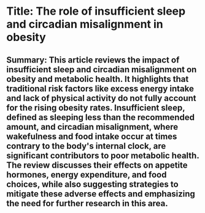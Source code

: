 # Title: The role of insufficient sleep and circadian misalignment in obesity

## Summary: This article reviews the impact of insufficient sleep and circadian misalignment on obesity and metabolic health. It highlights that traditional risk factors like excess energy intake and lack of physical activity do not fully account for the rising obesity rates. Insufficient sleep, defined as sleeping less than the recommended amount, and circadian misalignment, where wakefulness and food intake occur at times contrary to the body's internal clock, are significant contributors to poor metabolic health. The review discusses their effects on appetite hormones, energy expenditure, and food choices, while also suggesting strategies to mitigate these adverse effects and emphasizing the need for further research in this area.